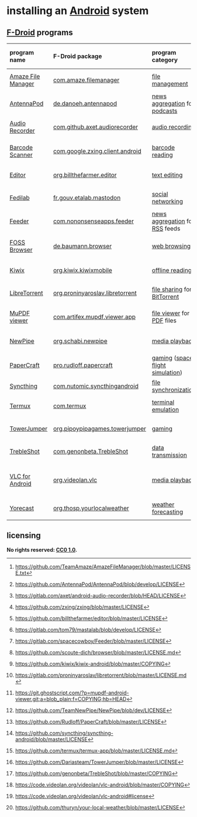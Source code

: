 # installing an [Android] system

## [F-Droid] programs

| program name         | F-Droid package                   | program category                     | licensing                                         | predominant programming language
|:---------------------|:----------------------------------|:-------------------------------------|:--------------------------------------------------|:-
| [Amaze File Manager] | [com.amaze.filemanager]           | [file management]                    | [GNU GPL v3.0] [^insAdrs1]                        | [Java]
| [AntennaPod]         | [de.danoeh.antennapod]            | [news aggregation] for [podcasts]    | [MIT License] [^insAdrs2]                         | [Java]
| [Audio Recorder]     | [com.github.axet.audiorecorder]   | [audio recording]                    | [GNU GPL v3.0] [^insAdrs3]                        | [Java]
| [Barcode Scanner]    | [com.google.zxing.client.android] | [barcode reading]                    | [Apache License 2.0] [^insAdrs4]                  | [Java]
| [Editor]             | [org.billthefarmer.editor]        | [text editing]                       | [GNU GPL v3.0] [^insAdrs5]                        | [Java]
| [Fedilab]            | [fr.gouv.etalab.mastodon]         | [social networking]                  | [GNU GPL v3.0] [^insAdrs6]                        | [Java]
| [Feeder]             | [com.nononsenseapps.feeder]       | [news aggregation] for [RSS] feeds   | [GNU GPL v3.0] [^insAdrs7]                        | [Kotlin]
| [FOSS Browser]       | [de.baumann.browser]              | [web browsing]                       | [GNU GPL v3.0] or later [^insAdrs8]               | [Java]
| [Kiwix]              | [org.kiwix.kiwixmobile]           | [offline reading]                    | [GNU GPL v3.0] [^insAdrs9]                        | [Java]
| [LibreTorrent]       | [org.proninyaroslav.libretorrent] | [file sharing] for [BitTorrent]      | [GNU GPL v3.0] [^insAdrs10]                       | [Java]
| [MuPDF viewer]       | [com.artifex.mupdf.viewer.app]    | [file viewer] for [PDF] files        | [GNU AGPL v3.0] [^insAdrs11]                      | [Java]
| [NewPipe]            | [org.schabi.newpipe]              | [media playback]                     | [GNU GPL v3.0] [^insAdrs19]                       | [Java]
| [PaperCraft]         | [pro.rudloff.papercraft]          | [gaming] ([space flight simulation]) | [Apache License 2.0] [^insAdrs12]                 | [Java]
| [Syncthing]          | [com.nutomic.syncthingandroid]    | [file synchronization]               | [MPL 2.0] [^insAdrs13]                            | [Java]
| [Termux]             | [com.termux]                      | [terminal emulation]                 | [GNU GPL v3.0] [^insAdrs15]                       | [Java]
| [TowerJumper]        | [org.pipoypipagames.towerjumper]  | [gaming]                             | [GNU GPL v3.0] [^insAdrs14]                       | [Java]
| [TrebleShot]         | [com.genonbeta.TrebleShot]        | [data transmission]                  | [GNU GPL v2.0] [^insAdrs16]                       | [Java]
| [VLC for Android]    | [org.videolan.vlc]                | [media playback]                     | [GNU GPL v2.0] [^insAdrs17] or later [^insAdrs18] | [Kotlin]
| [Yorecast]           | [org.thosp.yourlocalweather]      | [weather forecasting]                | [GNU GPL v3.0] [^insAdrs20]                       | [Java]

[Amaze File Manager]: https://github.com/TeamAmaze/AmazeFileManager
[Android]: https://en.wikipedia.org/wiki/Android_(operating_system)
[AntennaPod]: http://antennapod.org/
[Apache License 2.0]: https://choosealicense.com/licenses/apache-2.0/
[Audio Recorder]: https://gitlab.com/axet/android-audio-recorder
[Barcode Scanner]: https://github.com/zxing/zxing
[BitTorrent]: https://en.wikipedia.org/wiki/BitTorrent
[Editor]: https://github.com/billthefarmer/editor
[F-Droid]: https://f-droid.org/
[FOSS Browser]: https://github.com/scoute-dich/browser
[Fedilab]: https://fedilab.app/
[Feeder]: https://gitlab.com/spacecowboy/Feeder
[GNU AGPL v3.0]: https://www.gnu.org/licenses/agpl-3.0.en.html
[GNU GPL v2.0]: https://choosealicense.com/licenses/gpl-2.0/
[GNU GPL v3.0]: https://choosealicense.com/licenses/gpl-3.0/
[Java]: https://en.wikipedia.org/wiki/Java_(programming_language)
[Kiwix]: https://www.kiwix.org/en/
[Kotlin]: https://en.wikipedia.org/wiki/Kotlin_(programming_language)
[LibreTorrent]: https://gitlab.com/proninyaroslav/libretorrent
[MIT License]: https://choosealicense.com/licenses/mit/
[MPL 2.0]: https://www.mozilla.org/en-US/MPL/2.0/
[MuPDF viewer]: https://git.ghostscript.com/?p=mupdf-android-viewer.git;a=summary
[NewPipe]: https://newpipe.schabi.org/
[PDF]: https://en.wikipedia.org/wiki/PDF
[PaperCraft]: https://github.com/Rudloff/PaperCraft
[RSS]: https://en.wikipedia.org/wiki/RSS
[Syncthing]: https://syncthing.net/
[Termux]: https://termux.com/
[TowerJumper]: https://github.com/Dariasteam/TowerJumper
[TrebleShot]: https://github.com/genonbeta/TrebleShot
[VLC for Android]: https://code.videolan.org/videolan/vlc-android
[Yorecast]: https://github.com/thuryn/your-local-weather
[audio recording]: https://en.wikipedia.org/wiki/Digital_recording
[barcode reading]: https://en.wikipedia.org/wiki/Barcode_reader
[com.amaze.filemanager]: https://f-droid.org/en/packages/com.amaze.filemanager/
[com.artifex.mupdf.viewer.app]: https://f-droid.org/en/packages/com.artifex.mupdf.viewer.app/
[com.genonbeta.TrebleShot]: https://f-droid.org/en/packages/com.genonbeta.TrebleShot/
[com.github.axet.audiorecorder]: https://f-droid.org/en/packages/com.github.axet.audiorecorder/
[com.google.zxing.client.android]: https://f-droid.org/en/packages/com.google.zxing.client.android/
[com.nononsenseapps.feeder]: https://f-droid.org/en/packages/com.nononsenseapps.feeder/
[com.nutomic.syncthingandroid]: https://f-droid.org/en/packages/com.nutomic.syncthingandroid/
[com.termux]: https://f-droid.org/packages/com.termux/
[data transmission]: https://en.wikipedia.org/wiki/Data_transmission
[de.baumann.browser]: https://f-droid.org/en/packages/de.baumann.browser/
[de.danoeh.antennapod]: https://f-droid.org/en/packages/de.danoeh.antennapod/
[file management]: https://en.wikipedia.org/wiki/File_manager
[file sharing]: https://en.wikipedia.org/wiki/File_sharing
[file synchronization]: https://en.wikipedia.org/wiki/File_synchronization
[file viewer]: https://en.wikipedia.org/wiki/File_viewer
[fr.gouv.etalab.mastodon]: https://f-droid.org/en/packages/fr.gouv.etalab.mastodon/
[gaming]: https://en.wikipedia.org/wiki/Video_game
[media playback]: https://en.wikipedia.org/wiki/Media_player_(software)
[news aggregation]: https://en.wikipedia.org/wiki/News_aggregator
[offline reading]: https://en.wikipedia.org/wiki/Offline_reader
[org.billthefarmer.editor]: https://f-droid.org/en/packages/org.billthefarmer.editor/
[org.kiwix.kiwixmobile]: https://f-droid.org/en/packages/org.kiwix.kiwixmobile/
[org.pipoypipagames.towerjumper]: https://f-droid.org/en/packages/org.pipoypipagames.towerjumper/
[org.proninyaroslav.libretorrent]: https://f-droid.org/en/packages/org.proninyaroslav.libretorrent/
[org.schabi.newpipe]: https://f-droid.org/packages/org.schabi.newpipe/
[org.thosp.yourlocalweather]: https://f-droid.org/en/packages/org.thosp.yourlocalweather/
[org.videolan.vlc]: https://f-droid.org/en/packages/org.videolan.vlc/
[podcasts]: https://en.wikipedia.org/wiki/Podcast
[pro.rudloff.papercraft]: https://f-droid.org/en/packages/pro.rudloff.papercraft/
[social networking]: https://en.wikipedia.org/wiki/Social_networking_service
[space flight simulation]: https://en.wikipedia.org/wiki/Space_flight_simulation_game
[terminal emulation]: https://en.wikipedia.org/wiki/Terminal_emulator
[text editing]: https://en.wikipedia.org/wiki/Text_editor
[weather forecasting]: https://en.wikipedia.org/wiki/Weather_forecasting
[web browsing]: https://en.wikipedia.org/wiki/Web_browser

[^insAdrs1]: <https://github.com/TeamAmaze/AmazeFileManager/blob/master/LICENSE.txt>
[^insAdrs2]: <https://github.com/AntennaPod/AntennaPod/blob/develop/LICENSE>
[^insAdrs3]: <https://gitlab.com/axet/android-audio-recorder/blob/HEAD/LICENSE>
[^insAdrs4]: <https://github.com/zxing/zxing/blob/master/LICENSE>
[^insAdrs5]: <https://github.com/billthefarmer/editor/blob/master/LICENSE>
[^insAdrs6]: <https://gitlab.com/tom79/mastalab/blob/develop/LICENSE>
[^insAdrs7]: <https://gitlab.com/spacecowboy/Feeder/blob/master/LICENSE>
[^insAdrs8]: <https://github.com/scoute-dich/browser/blob/master/LICENSE.md>
[^insAdrs9]: <https://github.com/kiwix/kiwix-android/blob/master/COPYING>
[^insAdrs10]: <https://gitlab.com/proninyaroslav/libretorrent/blob/master/LICENSE.md>
[^insAdrs11]: <https://git.ghostscript.com/?p=mupdf-android-viewer.git;a=blob_plain;f=COPYING;hb=HEAD>
[^insAdrs12]: <https://github.com/Rudloff/PaperCraft/blob/master/LICENSE>
[^insAdrs13]: <https://github.com/syncthing/syncthing-android/blob/master/LICENSE>
[^insAdrs14]: <https://github.com/Dariasteam/TowerJumper/blob/master/LICENSE>
[^insAdrs15]: <https://github.com/termux/termux-app/blob/master/LICENSE.md>
[^insAdrs16]: <https://github.com/genonbeta/TrebleShot/blob/master/COPYING>
[^insAdrs17]: <https://code.videolan.org/videolan/vlc-android/blob/master/COPYING>
[^insAdrs18]: <https://code.videolan.org/videolan/vlc-android#license>
[^insAdrs19]: <https://github.com/TeamNewPipe/NewPipe/blob/dev/LICENSE>
[^insAdrs20]: <https://github.com/thuryn/your-local-weather/blob/master/LICENSE>

## licensing
**No rights reserved: [CC0 1.0](https://creativecommons.org/publicdomain/zero/1.0/).**
